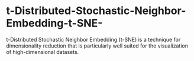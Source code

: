 # t-Distributed-Stochastic-Neighbor-Embedding-t-SNE-
t-Distributed Stochastic Neighbor Embedding (t-SNE) is a technique for dimensionality reduction that is particularly well suited for the visualization of high-dimensional datasets.
